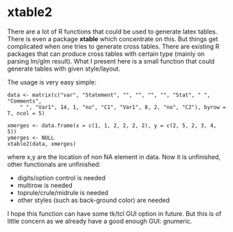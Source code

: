 xtable2
=======
There are a lot of R functions that could be used to generate latex tables. There is even a package **xtable** which concentrate on this. But things get complicated when one tries to generate cross tables. There are existing R packages that can produce cross tables with certain type (mainly on parsing lm/glm result). What I present here is a small function that could generate tables with given style/layout.

The usage is very easy simple:
```{r}
data <- matrix(c("var", "Statement", "", "", "", "", "Stat", " ", "Comments", 
    " ", "Var1", 14, 1, "no", "C1", "Var1", 8, 2, "no", "C2"), byrow = T, ncol = 5)

xmerges <- data.frame(x = c(1, 1, 2, 2, 2, 2), y = c(2, 5, 2, 3, 4, 5))
ymerges <- NULL
xtable2(data, xmerges)
```
where x,y are the location of non NA element in data. Now it is unfinished, other functionals are unfinished:

- digits/option control is needed
- multirow is needed
- toprule/crule/midrule is needed
- other styles (such as back-ground color) are needed

I hope this function can have some tk/tcl GUI option in future. But this is of little concern as we already have a good enough GUI: gnumeric.
